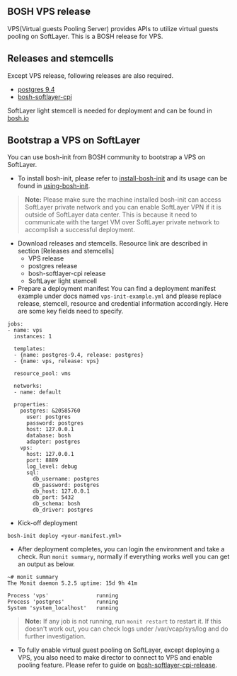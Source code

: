 **BOSH VPS release**
-------------

VPS(Virtual guests Pooling Server) provides APIs to utilize virtual guests pooling on SoftLayer. This is a BOSH release for VPS.

**Releases and stemcells**
-------------
Except VPS release,  following releases are also required.

- [postgres 9.4](http://bosh.io/releases/github.com/cloudfoundry/postgres-release) 
- [bosh-softlayer-cpi](http://bosh.io/releases/github.com/cloudfoundry-incubator/bosh-softlayer-cpi-release) 

SoftLayer light stemcell is needed for deployment and can be found in [bosh.io](http://bosh.io/)

**Bootstrap a VPS on SoftLayer**
-------------
You can use bosh-init from BOSH community to bootstrap a VPS on SoftLayer.

- To install bosh-init, please refer to [install-bosh-init](http://bosh.io/docs/install-bosh-init.html) and its usage can be found in [using-bosh-init](http://bosh.io/docs/using-bosh-init.html).
> **Note:**
>  Please make sure the machine installed bosh-init can access SoftLayer private network and you can enable SoftLayer VPN if it is outside of SoftLayer data center. This is because it need to communicate with the target VM over SoftLayer private network to accomplish a successful deployment.

- Download releases and stemcells. Resource link are described in section [Releases and stemcells]
    - VPS release
    - postgres release
    - bosh-softlayer-cpi release
    - SoftLayer light stemcell
- Prepare a deployment manifest
You can find a deployment manifest example under docs named `vps-init-example.yml` and please replace release, stemcell, resource and credential information accordingly. Here are some key fields need to specify.
```
jobs:
- name: vps
  instances: 1

  templates:
  - {name: postgres-9.4, release: postgres}
  - {name: vps, release: vps}

  resource_pool: vms

  networks:
  - name: default

  properties:
    postgres: &20585760
      user: postgres
      password: postgres
      host: 127.0.0.1
      database: bosh
      adapter: postgres
    vps:
      host: 127.0.0.1
      port: 8889
      log_level: debug
      sql:
        db_username: postgres
        db_password: postgres
        db_host: 127.0.0.1
        db_port: 5432
        db_schema: bosh
        db_driver: postgres

```
- Kick-off deployment

```
bosh-init deploy <your-manifest.yml>
```

- After deployment completes, you can login the environment and take a check. Run `monit summary`, normally if everything works well you can get an output as below.
```
~# monit summary
The Monit daemon 5.2.5 uptime: 15d 9h 41m

Process 'vps'               running
Process 'postgres'          running
System 'system_localhost'   running
```
> **Note:**
> If any job is not running, run `monit restart` <job-name> to restart it. If this doesn't work out, you can check logs under /var/vcap/sys/log and do further investigation.

- To fully enable virtual guest pooling on SoftLayer, except deploying a VPS, you also need to make director to connect to VPS and enable pooling feature. Please refer to guide on [bosh-softlayer-cpi-release](https://github.com/cloudfoundry-incubator/bosh-softlayer-cpi-release).



